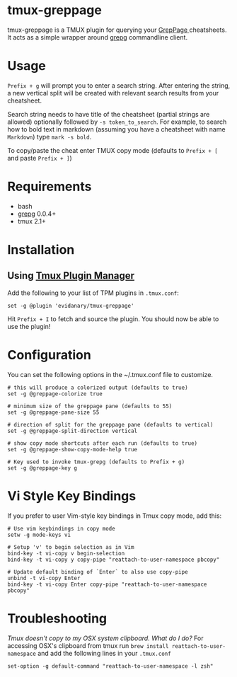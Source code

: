 tmux-greppage
===

tmux-greppage is a TMUX plugin for querying your [ GrepPage ](https://www.greppage.com) cheatsheets. It acts as a simple wrapper around [grepg](https://github.com/evidanary/grepg) commandline client.

# Usage
`Prefix + g` will prompt you to enter a search string. After entering the string, a new vertical split will be created with relevant search results from your cheatsheet.

Search string needs to have title of the cheatsheet (partial strings are allowed) optionally followed by `-s token_to_search`. For example, to search how to bold text in markdown (assuming you have a cheatsheet with name `Markdown`) type `mark -s bold`.

To copy/paste the cheat enter TMUX copy mode (defaults to `Prefix + [` and paste `Prefix + ]`)

# Requirements
 - bash
 - [grepg](https://github.com/evidanary/grepg) 0.0.4+
 - tmux 2.1+

# Installation

## Using [Tmux Plugin Manager](https://github.com/tmux-plugins/tpm)

Add the following to your list of TPM plugins in `.tmux.conf`:

```
set -g @plugin 'evidanary/tmux-greppage'
```

Hit `Prefix + I` to fetch and source the plugin. You should now be able to use
the plugin!

# Configuration
You can set the following options in the ~/.tmux.conf file to customize.

```
# this will produce a colorized output (defaults to true)
set -g @greppage-colorize true

# minimum size of the greppage pane (defaults to 55)
set -g @greppage-pane-size 55

# direction of split for the greppage pane (defaults to vertical)
set -g @greppage-split-direction vertical

# show copy mode shortcuts after each run (defaults to true)
set -g @greppage-show-copy-mode-help true

# Key used to invoke tmux-grepg (defaults to Prefix + g)
set -g @greppage-key g
```

# Vi Style Key Bindings
If you prefer to user Vim-style key bindings in Tmux copy mode, add this:

```
# Use vim keybindings in copy mode
setw -g mode-keys vi

# Setup 'v' to begin selection as in Vim
bind-key -t vi-copy v begin-selection
bind-key -t vi-copy y copy-pipe "reattach-to-user-namespace pbcopy"

# Update default binding of `Enter` to also use copy-pipe
unbind -t vi-copy Enter
bind-key -t vi-copy Enter copy-pipe "reattach-to-user-namespace pbcopy"
```

# Troubleshooting
*Tmux doesn't copy to my OSX system clipboard. What do I do?*
For accessing OSX's clipboard from tmux run `brew install reattach-to-user-namespace` and add the following lines in your `.tmux.conf`

```
set-option -g default-command "reattach-to-user-namespace -l zsh"
```

